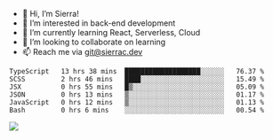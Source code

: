 - 👋 Hi, I’m Sierra!
- 👀 I’m interested in back-end development
- 🌱 I’m currently learning React, Serverless, Cloud
- 💞️ I’m looking to collaborate on learning
- 📫 Reach me via git@sierrac.dev

<!--START_SECTION:waka-->

```text
TypeScript   13 hrs 38 mins  ███████████████████░░░░░░   76.37 %
SCSS         2 hrs 46 mins   ████░░░░░░░░░░░░░░░░░░░░░   15.49 %
JSX          0 hrs 55 mins   █▒░░░░░░░░░░░░░░░░░░░░░░░   05.09 %
JSON         0 hrs 13 mins   ▒░░░░░░░░░░░░░░░░░░░░░░░░   01.17 %
JavaScript   0 hrs 12 mins   ▒░░░░░░░░░░░░░░░░░░░░░░░░   01.13 %
Bash         0 hrs 6 mins    ░░░░░░░░░░░░░░░░░░░░░░░░░   00.54 %
```

<!--END_SECTION:waka-->


![](https://hit.yhype.me/github/profile?user_id=7351311)
